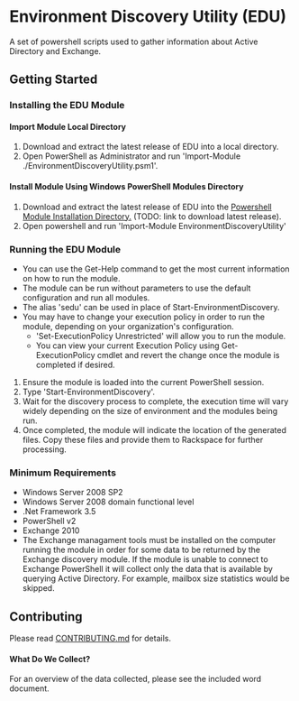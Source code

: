 # Environment Discovery Utility (EDU)

A set of powershell scripts used to gather information about Active Directory and Exchange.

## Getting Started

### Installing the EDU Module

#### Import Module Local Directory

1. Download and extract the latest release of EDU into a local directory.
2. Open PowerShell as Administrator and run 'Import-Module ./EnvironmentDiscoveryUtility.psm1'.

#### Install Module Using Windows PowerShell Modules Directory

1. Download and extract the latest release of EDU into the [Powershell Module Installation Directory.](https://msdn.microsoft.com/en-us/library/dd878350(v=vs.85).aspx#Anchor_0) (TODO: link to download latest release).
2. Open powershell and run 'Import-Module EnvironmentDiscoveryUtility'

### Running the EDU Module

- You can use the Get-Help command to get the most current information on how to run the module.
- The module can be run without parameters to use the default configuration and run all modules.
- The alias 'sedu' can be used in place of Start-EnvironmentDiscovery.
- You may have to change your execution policy in order to run the module, depending on your organization's configuration.
  - 'Set-ExecutionPolicy Unrestricted' will allow you to run the module.  
  - You can view your current Execution Policy using Get-ExecutionPolicy cmdlet and revert the change once the module is completed if desired.

1. Ensure the module is loaded into the current PowerShell session.
2. Type 'Start-EnvironmentDiscovery'.
3. Wait for the discovery process to complete, the execution time will vary widely depending on the size of environment and the modules being run.
4. Once completed, the module will indicate the location of the generated files. Copy these files and provide them to Rackspace for further processing.

### Minimum Requirements

- Windows Server 2008 SP2
- Windows Server 2008 domain functional level 
- .Net Framework 3.5
- PowerShell v2
- Exchange 2010
- The Exchange managament tools must be installed on the computer running the module in order for some data to be returned by the Exchange discovery module.  If the module is unable to connect to Exchange PowerShell it will collect only the data that is available by querying Active Directory.  For example, mailbox size statistics would be skipped.

## Contributing

Please read [CONTRIBUTING.md](https://github.rackspace.com/MicrosoftEng/environment-discovery-utility/blob/master/CONTRIBUTING.md) for details.

#### What Do We Collect?

For an overview of the data collected, please see the included word document.
